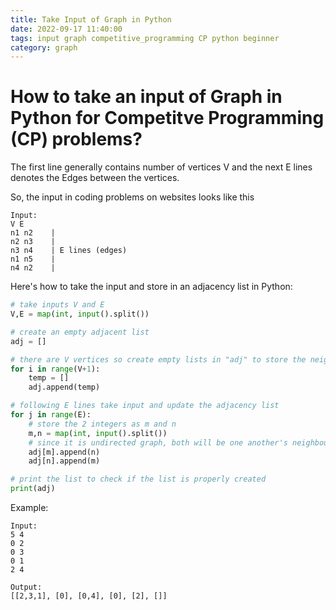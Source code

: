```yaml
---
title: Take Input of Graph in Python
date: 2022-09-17 11:40:00
tags: input graph competitive_programming CP python beginner
category: graph
---
```


# How to take an input of Graph in Python for Competitve Programming (CP) problems?

The first line generally contains number of vertices V and the next E lines denotes the Edges between the vertices.

So, the input in coding problems on websites looks like this
```
Input: 
V E
n1 n2    |
n2 n3    |
n3 n4    | E lines (edges)
n1 n5    |
n4 n2    |
```

Here's how to take the input and store in an adjacency list in Python:

```python
# take inputs V and E
V,E = map(int, input().split())

# create an empty adjacent list
adj = []

# there are V vertices so create empty lists in "adj" to store the neighbours
for i in range(V+1):
	temp = []
	adj.append(temp)

# following E lines take input and update the adjacency list
for j in range(E):
	# store the 2 integers as m and n
	m,n = map(int, input().split())
	# since it is undirected graph, both will be one another's neighbours
	adj[m].append(n)
	adj[n].append(m)

# print the list to check if the list is properly created
print(adj)
```

Example:
```
Input:
5 4
0 2
0 3
0 1 
2 4

Output:
[[2,3,1], [0], [0,4], [0], [2], []]
```